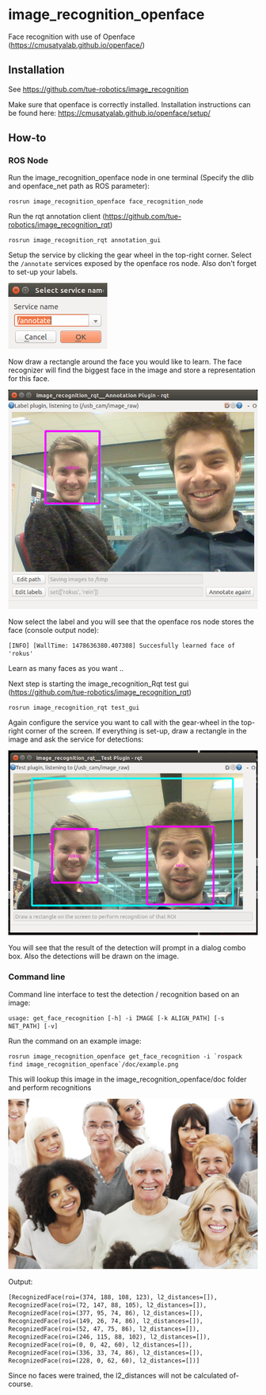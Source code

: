 # image_recognition_openface

Face recognition with use of Openface (https://cmusatyalab.github.io/openface/)

## Installation

See https://github.com/tue-robotics/image_recognition

Make sure that openface is correctly installed. Installation instructions can be found here: https://cmusatyalab.github.io/openface/setup/

## How-to

### ROS Node

Run the image_recognition_openface node in one terminal (Specify the dlib and openface_net path as ROS parameter):

    rosrun image_recognition_openface face_recognition_node

Run the rqt annotation client (https://github.com/tue-robotics/image_recognition_rqt)

    rosrun image_recognition_rqt annotation_gui

Setup the service by clicking the gear wheel in the top-right corner. Select the `/annotate` services exposed by the openface ros node. Also don't forget to set-up your labels.

![Configuration](doc/config.png)

Now draw a rectangle around the face you would like to learn. The face recognizer will find the biggest face in the image and store a representation for this face. 

![Annotate](doc/annotate.png)

Now select the label and you will see that the openface ros node stores the face (console output node):

    [INFO] [WallTime: 1478636380.407308] Succesfully learned face of 'rokus'

Learn as many faces as you want ..

Next step is starting the image_recognition_Rqt test gui (https://github.com/tue-robotics/image_recognition_rqt)

    rosrun image_recognition_rqt test_gui

Again configure the service you want to call with the gear-wheel in the top-right corner of the screen. If everything is set-up, draw a rectangle in the image and ask the service for detections:

![Test](doc/test_face.png)

You will see that the result of the detection will prompt in a dialog combo box. Also the detections will be drawn on the image.

### Command line

Command line interface to test the detection / recognition based on an image:

    usage: get_face_recognition [-h] -i IMAGE [-k ALIGN_PATH] [-s NET_PATH] [-v]

Run the command on an example image:

    rosrun image_recognition_openface get_face_recognition -i `rospack find image_recognition_openface`/doc/example.png

This will lookup this image in the image_recognition_openface/doc folder and perform recognitions

![Example](doc/example.png)

Output:

    [RecognizedFace(roi=(374, 188, 108, 123), l2_distances=[]), RecognizedFace(roi=(72, 147, 88, 105), l2_distances=[]), RecognizedFace(roi=(377, 95, 74, 86), l2_distances=[]), RecognizedFace(roi=(149, 26, 74, 86), l2_distances=[]), RecognizedFace(roi=(52, 47, 75, 86), l2_distances=[]), RecognizedFace(roi=(246, 115, 88, 102), l2_distances=[]), RecognizedFace(roi=(0, 0, 42, 60), l2_distances=[]), RecognizedFace(roi=(336, 33, 74, 86), l2_distances=[]), RecognizedFace(roi=(228, 0, 62, 60), l2_distances=[])]

Since no faces were trained, the l2_distances will not be calculated of-course.

